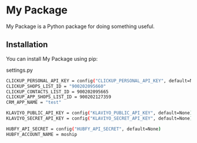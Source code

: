 # My Package

My Package is a Python package for doing something useful.

## Installation

You can install My Package using pip:

settings.py

```bash
CLICKUP_PERSONAL_API_KEY = config("CLICKUP_PERSONAL_API_KEY", default=None)
CLICKUP_SHOPS_LIST_ID = "900202095660"
CLICKUP_CONTACTS_LIST_ID = 900202095665
CLICKUP_APP_SHOPS_LIST_ID = 900202127359
CRM_APP_NAME = "test"

KLAVIYO_PUBLIC_API_KEY = config("KLAVIYO_PUBLIC_API_KEY", default=None)
KLAVIYO_SECRET_API_KEY = config("KLAVIYO_SECRET_API_KEY", default=None)

HUBFY_API_SECRET = config("HUBFY_API_SECRET", default=None)
HUBFY_ACCOUNT_NAME = moship


```
